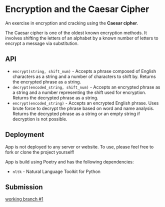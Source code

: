 # Encryption and the Caesar Cipher

An exercise in encryption and cracking using the **Caesar cipher**.

The Caesar cipher is one of the oldest known encryption methods. It involves shifting the letters of an alphabet by a known number of letters to encrypt a message via substitution.

## API

* `encrypt(string, shift_num)` - Accepts a phrase composed of English characters as a string and a number of characters to shift by. Returns the encrypted phrase as a string.
* `decrypt(encoded_string, shift_num)` - Accepts an encrypted phrase as a string and a number representing the shift used for encryption. Returns the decrypted phrase as a string.
* `encrypt(encoded_string)` - Accepts an encrypted English phrase. Uses brute force to decrypt the phrase based on word and name analysis. Returns the decrypted phrase as a string or an empty string if decryption is not possible.

## Deployment

App is not deployed to any server or website. To use, please feel free to fork or clone the project yourself!

App is build using Poetry and has the following dependencies:

* `nltk` - Natural Language Toolkit for Python

## Submission

[working branch #1](http.cats)
